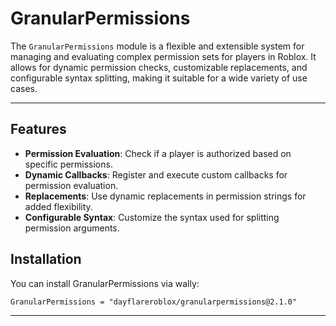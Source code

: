 # GranularPermissions

The `GranularPermissions` module is a flexible and extensible system for managing and evaluating complex permission sets for players in Roblox. It allows for dynamic permission checks, customizable replacements, and configurable syntax splitting, making it suitable for a wide variety of use cases.

---

## Features
- **Permission Evaluation**: Check if a player is authorized based on specific permissions.
- **Dynamic Callbacks**: Register and execute custom callbacks for permission evaluation.
- **Replacements**: Use dynamic replacements in permission strings for added flexibility.
- **Configurable Syntax**: Customize the syntax used for splitting permission arguments.


## Installation
You can install GranularPermissions via wally:
```
GranularPermissions = "dayflareroblox/granularpermissions@2.1.0"
```
---